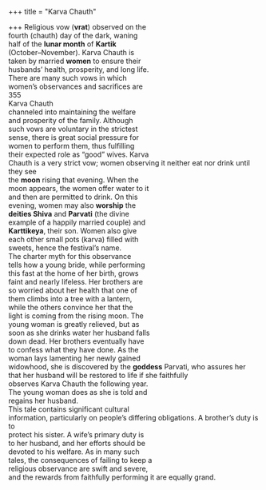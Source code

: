 +++
title = "Karva Chauth"

+++
Religious vow (**vrat**) observed on the  
fourth (chauth) day of the dark, waning  
half of the **lunar month** of **Kartik**  
(October–November). Karva Chauth is  
taken by married **women** to ensure their  
husbands’ health, prosperity, and long life.  
There are many such vows in which  
women’s observances and sacrifices are  
355  
Karva Chauth  
channeled into maintaining the welfare  
and prosperity of the family. Although  
such vows are voluntary in the strictest  
sense, there is great social pressure for  
women to perform them, thus fulfilling  
their expected role as “good” wives. Karva  
Chauth is a very strict vow; women observing it neither eat nor drink until they see  
the **moon** rising that evening. When the  
moon appears, the women offer water to it  
and then are permitted to drink. On this  
evening, women may also **worship** the  
**deities Shiva** and **Parvati** (the divine  
example of a happily married couple) and  
**Karttikeya**, their son. Women also give  
each other small pots (karva) filled with  
sweets, hence the festival’s name.  
The charter myth for this observance  
tells how a young bride, while performing  
this fast at the home of her birth, grows  
faint and nearly lifeless. Her brothers are  
so worried about her health that one of  
them climbs into a tree with a lantern,  
while the others convince her that the  
light is coming from the rising moon. The  
young woman is greatly relieved, but as  
soon as she drinks water her husband falls  
down dead. Her brothers eventually have  
to confess what they have done. As the  
woman lays lamenting her newly gained  
widowhood, she is discovered by the **goddess** Parvati, who assures her that her husband will be restored to life if she faithfully  
observes Karva Chauth the following year.  
The young woman does as she is told and  
regains her husband.  
This tale contains significant cultural  
information, particularly on people’s differing obligations. A brother’s duty is to  
protect his sister. A wife’s primary duty is  
to her husband, and her efforts should be  
devoted to his welfare. As in many such  
tales, the consequences of failing to keep a  
religious observance are swift and severe,  
and the rewards from faithfully performing it are equally grand.
